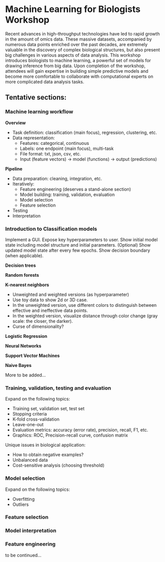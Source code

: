# Machine Learning for Biologists Workshop

Recent advances in high-throughput technologies have led to rapid growth in the amount of omics data. These massive datasets, accompanied by numerous data points enriched over the past decades, are extremely valuable in the discovery of complex biological structures, but also present big challenges in various aspects of data analysis. This workshop introduces biologists to machine learning, a powerful set of models for drawing inference from big data.  Upon completion of the workshop, attendees will gain expertise in building simple predictive models and become more comfortable to collaborate with computational experts on more complicated data analysis tasks.

## Tentative sections:

### Machine learning workflow

**Overview**
  * Task definition: classification (main focus), regression, clustering, etc.
  * Data representation: 
    * Features: categorical, continuous
    * Labels: one endpoint (main focus), multi-task
    * File format: txt, json, csv, etc.
    * Input (feature vectors) -> model (functions) -> output (predictions)
    
**Pipeline**
  * Data preparation: cleaning, integration, etc.
  * Iteratively:
    * Feature engineering (deserves a stand-alone section)
    * Model building: training, validation, evaluation
    * Model selection
    * Feature selection
  * Testing
  * Interpretation

### Introduction to Classification models

Implement a GUI.
Expose key hyperparameters to user.
Show initial model state including model structure and initial parameters.
(Optional) Show updated model state after every few epochs.
Show decision boundary (when applicable).

**Decision trees**

**Random forests**

**K-nearest neighbors**

* Unweighted and weighted versions (as hyperparameter)
* Use toy data to show 2d or 3D case.
* In the unweighted version, use different colors to distinguish between effective and ineffective data points.
* In the weighted version, visualize distance through color change (gray scale: the closer, the darker).
* Curse of dimensionality?

**Logistic Regression**

**Neural Networks**

**Support Vector Machines**

**Naive Bayes**

More to be added... 

### Training, validation, testing and evaluation

Expand on the following topics:
* Training set, validation set, test set
* Stopping criteria
* K-fold cross-validation
* Leave-one-out
* Evaluation metrics: accuracy (error rate), precision, recall, F1, etc.
* Graphics: ROC, Precision-recall curve, confusion matrix

Unique issues in biological application:
* How to obtain negative examples?
* Unbalanced data
* Cost-sensitive analysis (choosing threshold)

### Model selection

Expand on the following topics:
* Overfitting
* Outliers

### Feature selection

### Model interpretation

### Feature engineering


to be continued...
